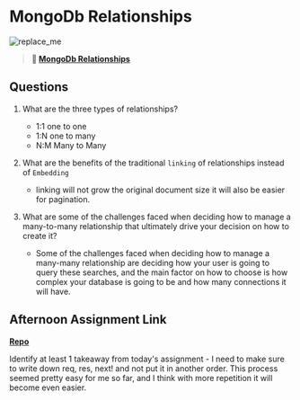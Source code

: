 # MongoDb Relationships

![replace_me](https://codeworks.blob.core.windows.net/public/assets/img/illustrations/placeholder.svg)

> **📖 [MongoDb Relationships](https://codeworksacademy.com/fs-student-guide/resources/wk5/02-Relationships)**

## Questions

1. What are the three types of relationships?
    - 1:1 one to one
    - 1:N one to many
    - N:M Many to Many

2. What are the benefits of the traditional `linking` of relationships instead of `Embedding`
    - linking will not grow the original document size it will also be easier for pagination. 

3. What are some of the challenges faced when deciding how to manage a many-to-many relationship that ultimately drive your decision on how to create it?
     - Some of the challenges faced when deciding how to manage a many-many relationship are deciding how your user is going to query these searches, and the main factor on how to choose is how complex your database is going to be and how many connections it will have. 

## Afternoon Assignment Link

**[Repo](https://github.com/smithtaylord/winter23_gregslist_node)**

Identify at least 1 takeaway from today's assignment
    - I need to make sure to write down req, res, next! and not put it in another order. This process seemed pretty easy for me so far, and I think with more repetition it will become even easier. 
